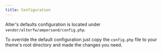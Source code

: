 ```yaml
---
title: Configuration
---
```


Alter's defaults configuration is located under `vendor/alterfw/ampersand/config.php`.

To override the default configuration just copy the `config.php` file to your theme's root directory and made the changes you need.
